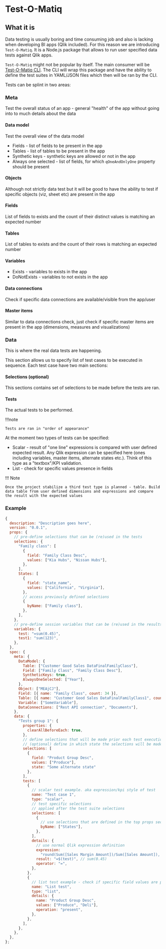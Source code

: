# Test-O-Matiq

## What it is

Data testing is usually boring and time consuming job and also is lacking when developing BI apps (Qlik included). For this reason we are introducing `Test-O-Matiq`. It is a Node.js package that allows to run user specified data tests against Qlik apps.

`Test-O-Matiq` might not be popular by itself. The main consumer will be [Test-O-Matiq CLI](../test-o-matiq-cli/index.md). The CLI will wrap this package and have the ability to define the test suites in YAML/JSON files which then will be ran by the CLI.

Tests can be splint in two areas:

### Meta

Test the overall status of an app - general "health" of the app without going into to much details about the data

#### Data model

Test the overall view of the data model

- Fields - list of fields to be present in the app
- Tables - list of tables to be present in the app
- Synthetic keys - synthetic keys are allowed or not in the app
- Always one selected - list of fields, for which `qOneAndOnlyOne` property should be present

#### Objects

Although not strictly data test but it will be good to have the ability to test if specific objects (viz, sheet etc) are present in the app

#### Fields

List of fields to exists and the count of their distinct values is matching an expected number

#### Tables

List of tables to exists and the count of their rows is matching an expected number

#### Variables

- Exists - variables to exists in the app
- DoNotExists - variables to not exists in the app

#### Data connections

Check if specific data connections are available/visible from the app/user

#### Master items

Similar to data connections check, just check if specific master items are present in the app (dimensions, measures and visualizations)

### Data

This is where the real data tests are happening.

This section allows us to specify list of test cases to be executed in sequence. Each test case have two main sections:

#### Selections (optional)

This sections contains set of selections to be made before the tests are ran.

#### Tests

The actual tests to be performed.

!!!note

    Tests are ran in "order of appearance"

At the moment two types of tests can be specified:

- Scalar - result of "one line" expressions is compared with user defined expected result. Any Qlik expression can be specified here (ones including variables, master items, alternate states etc.). Think of this type as a "textbox"/KPI validation.
- List - check for specific values presence in fields

!!! Note

    Once the project stabilize a third test type is planned - table. Build data table from user defined dimensions and expressions and compare the result with the expected values

### Example

```js
{
  description: "Description goes here",
  version: "0.0.1",
  props: {
    // pre-define selections that can be (re)used in the tests
    selections: {
      "Family class": [
        {
          field: "Family Class Desc",
          values: ["Kia Hubs", "Nissan Hubs"],
        },
      ],
      States: [
        {
          field: "state_name",
          values: ["California", "Virginia"],
        },
        // access previously defined selections
        {
          byName: ["Family class"],
        },
      ],
    },
    // pre-define session variables that can be (re)used in the results
    variables: {
      test: "=sum(0.45)",
      test1: "sum(123)",
    },
  },
  spec: {
    meta: {
      DataModel: {
        Table: ["Customer Good Sales DataFinalFamilyClass"],
        Field: ["Family Class", "Family Class Desc"],
        SyntheticKeys: true,
        AlwaysOneSelected: ["Year"],
      },
      Object: ["MEAjCJ"],
      Field: [{ name: "Family Class", count: 34 }],
      Table: [{ name: "Customer Good Sales DataFinalFamilyClass1", count: 33 }],
      Variable: ["SomeVariable"],
      DataConnections: ["Rest API connection", "Documents"],
    },
    data: {
      "Tests group 1": {
        properties: {
          clearAllBeforeEach: true,
        },
        // define selections that will be made prior each test execution
        // (optional) define in which state the selections will be made
        selections: [
          {
            field: "Product Group Desc",
            values: ["Produce"],
            state: "Some alternate state"
          },
        ],
        tests: [
          {
            // scalar test example. aka expression/kpi style of test
            name: "Test case 1",
            type: "scalar",
            // test specific selections
            // applied after the test suite selections
            selections: [
              {
                // use selections that are defined in the top props section
                byName: ["States"],
              },
            ],
            details: {
              // use normal Qlik expression definition
              expression:
                "round(Sum([Sales Margin Amount])/Sum([Sales Amount]), 0.01)",
              result: "=$(test)", // sum(0.45)
              operator: "=",
            },
          },
          {
            // list test example - check if specific field values are present
            name: "List test",
            type: "list",
            details: {
              name: "Product Group Desc",
              values: ["Produce", "Deli"],
              operation: "present",
            },
          },
        ],
      },
    },
  },
};
```

